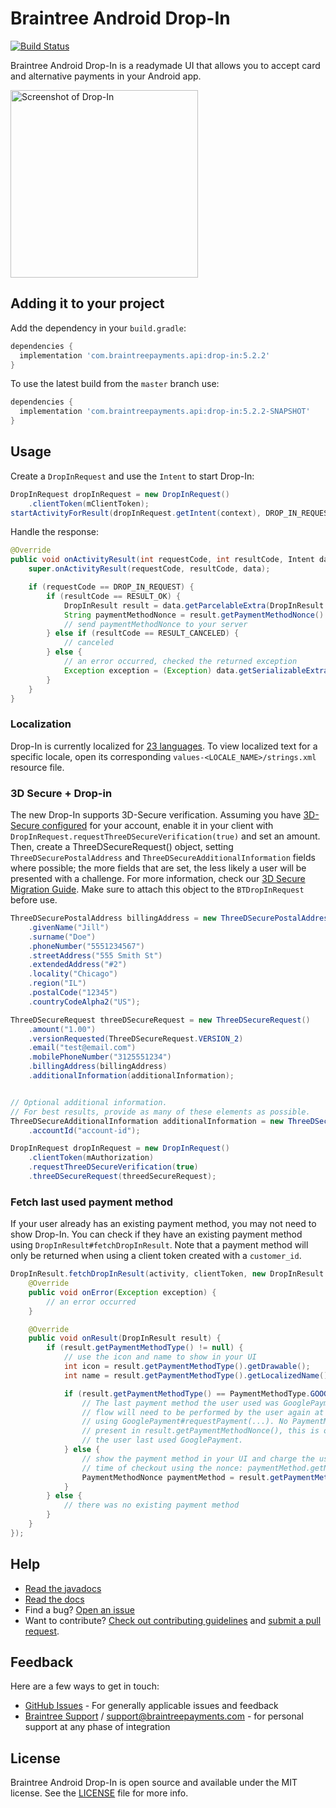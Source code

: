 # Braintree Android Drop-In

[![Build Status](https://travis-ci.org/braintree/braintree-android-drop-in.svg?branch=master)](https://travis-ci.org/braintree/braintree-android-drop-in)

Braintree Android Drop-In is a readymade UI that allows you to accept card and alternative payments in your Android app.

<img alt="Screenshot of Drop-In" src="screenshots/vaulted-payment-methods.png" width="300"/>

## Adding it to your project

Add the dependency in your `build.gradle`:

```groovy
dependencies {
  implementation 'com.braintreepayments.api:drop-in:5.2.2'
}
```

To use the latest build from the `master` branch use:

```groovy
dependencies {
  implementation 'com.braintreepayments.api:drop-in:5.2.2-SNAPSHOT'
}
```

## Usage

Create a `DropInRequest` and use the `Intent` to start Drop-In:

```java
DropInRequest dropInRequest = new DropInRequest()
    .clientToken(mClientToken);
startActivityForResult(dropInRequest.getIntent(context), DROP_IN_REQUEST);
```

Handle the response:

```java
@Override
public void onActivityResult(int requestCode, int resultCode, Intent data) {
    super.onActivityResult(requestCode, resultCode, data);

    if (requestCode == DROP_IN_REQUEST) {
        if (resultCode == RESULT_OK) {
            DropInResult result = data.getParcelableExtra(DropInResult.EXTRA_DROP_IN_RESULT);
            String paymentMethodNonce = result.getPaymentMethodNonce().getNonce();
            // send paymentMethodNonce to your server
        } else if (resultCode == RESULT_CANCELED) {
            // canceled
        } else {
            // an error occurred, checked the returned exception
            Exception exception = (Exception) data.getSerializableExtra(DropInActivity.EXTRA_ERROR);
        }
    }
}
```

### Localization

Drop-In is currently localized for [23 languages](https://github.com/braintree/braintree-android-drop-in/tree/master/Drop-In/src/main/res). To view localized text for a specific locale, open its corresponding `values-<LOCALE_NAME>/strings.xml` resource file.

### 3D Secure + Drop-in

The new Drop-In supports 3D-Secure verification. Assuming you have [3D-Secure configured](https://developers.braintreepayments.com/guides/3d-secure/configuration) for your account, enable it in your client with `DropInRequest.requestThreeDSecureVerification(true)` and set an amount. Then, create a ThreeDSecureRequest() object, setting `ThreeDSecurePostalAddress` and `ThreeDSecureAdditionalInformation` fields where possible; the more fields that are set, the less likely a user will be presented with a challenge. For more information, check our [3D Secure Migration Guide](https://developers.braintreepayments.com/guides/3d-secure/migration/android/v3#getting-ready-for-3ds-2). Make sure to attach this object to the `BTDropInRequest` before use.

```java
ThreeDSecurePostalAddress billingAddress = new ThreeDSecurePostalAddress()
    .givenName("Jill")
    .surname("Doe")
    .phoneNumber("5551234567")
    .streetAddress("555 Smith St")
    .extendedAddress("#2")
    .locality("Chicago")
    .region("IL")
    .postalCode("12345")
    .countryCodeAlpha2("US");

ThreeDSecureRequest threeDSecureRequest = new ThreeDSecureRequest()
    .amount("1.00")
    .versionRequested(ThreeDSecureRequest.VERSION_2)
    .email("test@email.com")
    .mobilePhoneNumber("3125551234")
    .billingAddress(billingAddress)
    .additionalInformation(additionalInformation);


// Optional additional information.
// For best results, provide as many of these elements as possible.
ThreeDSecureAdditionalInformation additionalInformation = new ThreeDSecureAdditionalInformation()
    .accountId("account-id");

DropInRequest dropInRequest = new DropInRequest()
    .clientToken(mAuthorization)
    .requestThreeDSecureVerification(true)
    .threeDSecureRequest(threedSecureRequest);
```

### Fetch last used payment method

If your user already has an existing payment method, you may not need to show Drop-In. You can check if they have an existing payment method using `DropInResult#fetchDropInResult`. Note that a payment method will only be returned when using a client token created with a `customer_id`.

```java
DropInResult.fetchDropInResult(activity, clientToken, new DropInResult.DropInResultListener() {
    @Override
    public void onError(Exception exception) {
        // an error occurred
    }

    @Override
    public void onResult(DropInResult result) {
        if (result.getPaymentMethodType() != null) {
            // use the icon and name to show in your UI
            int icon = result.getPaymentMethodType().getDrawable();
            int name = result.getPaymentMethodType().getLocalizedName();

            if (result.getPaymentMethodType() == PaymentMethodType.GOOGLE_PAY) {
                // The last payment method the user used was GooglePayment. The GooglePayment
                // flow will need to be performed by the user again at the time of checkout
                // using GooglePayment#requestPayment(...). No PaymentMethodNonce will be
                // present in result.getPaymentMethodNonce(), this is only an indication that
                // the user last used GooglePayment.
            } else {
                // show the payment method in your UI and charge the user at the
                // time of checkout using the nonce: paymentMethod.getNonce()
                PaymentMethodNonce paymentMethod = result.getPaymentMethodNonce();
            }
        } else {
            // there was no existing payment method
        }
    }
});
```

## Help

* [Read the javadocs](http://javadoc.io/doc/com.braintreepayments.api/drop-in/)
* [Read the docs](https://developer.paypal.com/braintree/docs/guides/drop-in/overview/android/v4)
* Find a bug? [Open an issue](https://github.com/braintree/braintree-android-drop-in/issues)
* Want to contribute? [Check out contributing guidelines](CONTRIBUTING.md) and [submit a pull request](https://help.github.com/articles/creating-a-pull-request).

## Feedback

Here are a few ways to get in touch:

* [GitHub Issues](https://github.com/braintree/braintree-android-drop-in/issues) - For generally applicable issues and feedback
* [Braintree Support](https://articles.braintreepayments.com/) / [support@braintreepayments.com](mailto:support@braintreepayments.com) -
for personal support at any phase of integration

## License

Braintree Android Drop-In is open source and available under the MIT license. See the [LICENSE](LICENSE) file for more info.
